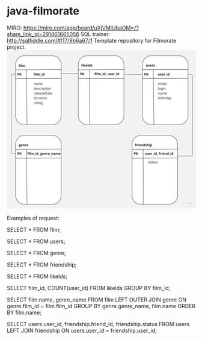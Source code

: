 # java-filmorate
MIRO: https://miro.com/app/board/uXjVMlUbaOM=/?share_link_id=291461665058
SQL trainer: http://sqlfiddle.com/#!17/9b6a67/1
Template repository for Filmorate project.
![Screenshot of a scheme filmorate.](https://raw.githubusercontent.com/Ksenni888/java-filmorate/main/scheme-filmorate.jpg)

Examples of request:

SELECT *
FROM film;

SELECT *
FROM users;

SELECT *
FROM genre;

SELECT *
FROM friendship;

SELECT *
FROM likeIds;

SELECT 
film_id,
COUNT(user_id)
FROM likeIds
GROUP BY film_id;

SELECT 
film.name,
genre_name
FROM film
LEFT OUTER JOIN genre ON genre.film_id = film.film_id
GROUP BY genre.genre_name, film.name
ORDER BY film.name;

SELECT
users.user_id,
friendship.friend_id,
friendship.status
FROM users
LEFT JOIN friendship ON users.user_id = friendship.user_id;

